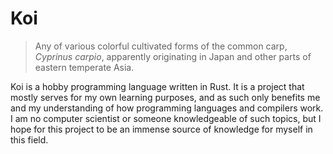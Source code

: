 # Koi

> Any of various colorful cultivated forms of the common carp,
_Cyprinus carpio_, apparently originating in Japan and other parts of eastern
temperate Asia.

Koi is a hobby programming language written in Rust. It is a project that mostly
serves for my own learning purposes, and as such only benefits me and my
understanding of how programming languages and compilers work. I am no computer
scientist or someone knowledgeable of such topics, but I hope for this project
to be an immense source of knowledge for myself in this field.
